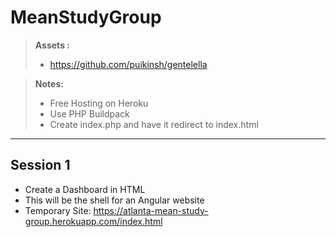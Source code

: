 # MeanStudyGroup

> **Assets :**
> - https://github.com/puikinsh/gentelella


> **Notes:** 
> - Free Hosting on Heroku
> - Use PHP Buildpack
> - Create index.php and have it redirect to index.html

-------------------

## Session 1
- Create a Dashboard in HTML
- This will be the shell for an Angular website
- Temporary Site: https://atlanta-mean-study-group.herokuapp.com/index.html

